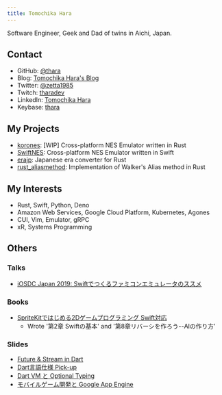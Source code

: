 ```yaml
---
title: Tomochika Hara
---
```


Software Engineer, Geek and Dad of twins in Aichi, Japan.

## Contact

- GitHub: [@thara](https://github.com/thara)
- Blog: [Tomochika Hara's Blog](https://blog.thara.jp)
- Twitter: [@zetta1985](https://twitter.com/zetta1985)
- Twitch: [tharadev](https://twitch.tv/tharadev)
- LinkedIn: [Tomochika Hara](https://www.linkedin.com/in/tomochikahara/)
- Keybase: [thara](https://keybase.io/thara)

## My Projects

- [korones](https://github.com/thara/korones): [WIP] Cross-platform NES Emulator written in Rust
- [SwiftNES](https://github.com/thara/SwiftNES): Cross-platform NES Emulator written in Swift
- [erajp](https://github.com/thara/erajp): Japanese era converter for Rust
- [rust_aliasmethod](https://github.com/thara/rust_aliasmethod): Implementation of Walker's Alias method in Rust

## My Interests

- Rust, Swift, Python, Deno
- Amazon Web Services, Google Cloud Platform, Kubernetes, Agones
- CUI, Vim, Emulator, gRPC
- xR, Systems Programming

## Others

### Talks

- [iOSDC Japan 2019: Swiftでつくるファミコンエミュレータのススメ](https://fortee.jp/iosdc-japan-2019/proposal/92904657-beda-46fe-8ecb-b27c75ee0f16)

### Books

- [SpriteKitではじめる2Dゲームプログラミング Swift対応](http://www.shoeisha.co.jp/book/detail/9784798139517)
  - Wrote '第2章 Swiftの基本' and '第8章リバーシを作ろう--AIの作り方'

### Slides

- [Future & Stream in Dart](https://speakerdeck.com/thara/future-and-stream-in-dart)
- [Dart言語仕様 Pick-up](https://speakerdeck.com/thara/dartyan-yu-shi-yang-pick-up)
- [Dart VM と Optional Typing](https://speakerdeck.com/thara/dart-vm-to-optional-typing)
- [モバイルゲーム開発と Google App Engine](https://speakerdeck.com/thara/mohairukemukai-fa-to-google-app-engine)
